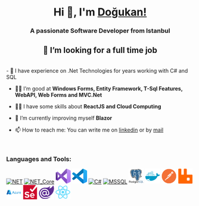 <h1 align="center">Hi 👋, I'm <a href="https://martinsidorov.com">Doğukan!</a></h1>
<h3 align="center">A passionate Software Developer from Istanbul</h3>
<h2 align="center">🤝 I’m looking for a full time job</h2>
 <br/>
- 🔭 I have experience on .Net Technologies for years working with C# and SQL

- 👨‍💻 I’m good at **Windows Forms, Entity Framework, T-Sql Features, WebAPI, Web Forms and MVC.Net**

- 👨‍💻 I have some skills about **ReactJS and Cloud Computing**
  
- 🌱 I’m currently improving myself **Blazor**

- 📫 How to reach me: You can write me on [linkedin](https://www.linkedin.com/in/dogukandiragan) or by [mail](mailto:dogukandiragan@hotmail.com)


 <br/>

<h3 align="left">Languages and Tools:</h3>
<a href="#" target="_blank"> 
<img src="https://upload.wikimedia.org/wikipedia/commons/thumb/7/7d/Microsoft_.NET_logo.svg/1024px-Microsoft_.NET_logo.svg.png" alt="NET" width="40" height="40"/></a>  
<a href="#" target="_blank"> 
<img src="https://upload.wikimedia.org/wikipedia/commons/e/ee/.NET_Core_Logo.svg" alt="NET_Core" width="40" height="40"/></a>  
<a href="#" target="_blank"> 
<img src="https://github.com/devicons/devicon/blob/master/icons/visualstudio/visualstudio-original.svg" alt="visualstudio" width="40" height="40"/></a>  
<a href="#" target="_blank"> 
<img src="https://github.com/devicons/devicon/blob/master/icons/vscode/vscode-original.svg" alt="vscode" width="40" height="40"/></a>  
<a href="https://learn.microsoft.com/en-us/dotnet/csharp/" target="_blank"> 
<img src="https://upload.wikimedia.org/wikipedia/commons/b/bd/Logo_C_sharp.svg" alt="C#" width="40" height="40"/></a> 
<a href="https://www.microsoft.com/en/sql-server" target="_blank">
<img src="https://tribes.agency/wp-content/uploads/2023/10/ext-550.png" alt="MSSQL" width="40" height="40"/></a>  
 <a href="https://www.postgresql.org" target="_blank"> 
<img src="https://raw.githubusercontent.com/devicons/devicon/master/icons/postgresql/postgresql-original-wordmark.svg" alt="postgresql" width="40" height="40"/></a>  
<a href="#" target="_blank"> 
<img src="https://github.com/devicons/devicon/blob/master/icons/docker/docker-plain.svg" alt="docker" width="40" height="40"/></a>  
<a href="#" target="_blank"> 
<img src="https://github.com/devicons/devicon/blob/master/icons/postman/postman-original.svg" alt="postman" width="40" height="40"/></a>  
<a href="#" target="_blank"> 
<img src="https://github.com/devicons/devicon/blob/master/icons/rabbitmq/rabbitmq-original.svg" alt="rabbitmq" width="40" height="40"/></a>  
 <a href="#" target="_blank"> 
<img src="https://github.com/devicons/devicon/blob/master/icons/azure/azure-original-wordmark.svg" alt="docker" width="40" height="40"/></a>  
 <a href="#" target="_blank"> 
<img src="https://github.com/devicons/devicon/blob/master/icons/selenium/selenium-original.svg" alt="docker" width="40" height="40"/></a>  
 <a href="#" target="_blank"> 
<img src="https://github.com/devicons/devicon/blob/master/icons/blazor/blazor-original.svg" alt="docker" width="40" height="40"/></a>  
 <a href="#" target="_blank"> 
<img src="https://github.com/devicons/devicon/blob/master/icons/react/react-original.svg" alt="docker" width="40" height="40"/></a>  
</p>

<!--<div align="center">
  <a href="https://www.buymeacoffee.com/dgkn"> <img src="https://cdn.buymeacoffee.com/buttons/v2/default-yellow.png" height="40" width="140" alt="dgkn" /></a>
</div>-->
